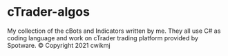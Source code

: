 # cTrader-algos

My collection of the cBots and Indicators written by me. They all use C# as coding language and work on cTrader trading platform provided by Spotware.
© Copyright 2021 cwikmj
